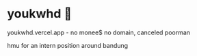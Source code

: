 <!-- <img src="https://c.tenor.com/S61VCO73mOAAAAAj/linux-tux.gif" height="200" /> <img src="https://media.giphy.com/media/ZFLRXCLdais6IwF5wh/giphy.gif" height="200" /> -->

<!-- https://media3.giphy.com/media/eIfr9oo1UIdvIiARDL/giphy.gif -->
<!-- https://media.giphy.com/media/3o85xoi6nNqJQJ95Qc/giphy.gif -->

# youkwhd 🦐

youkwhd.vercel.app - no monee$ no domain, canceled poorman

hmu for an intern position around bandung
